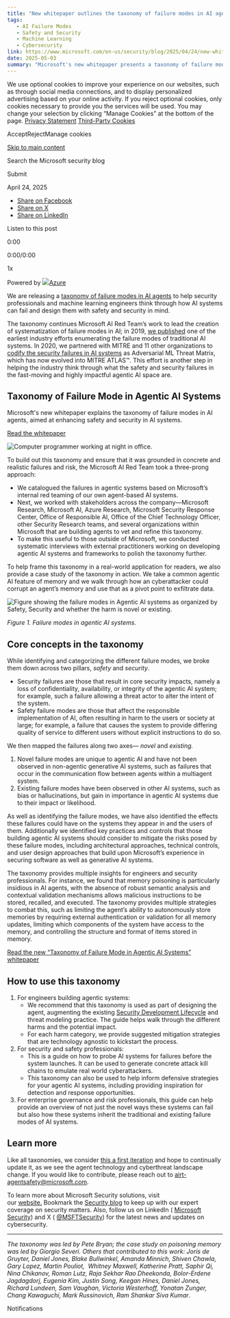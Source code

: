 ```yaml
---
title: "New whitepaper outlines the taxonomy of failure modes in AI agents | Microsoft Security Blog"
tags:
   - AI Failure Modes
   - Safety and Security
   - Machine Learning
   - Cybersecurity
link: https://www.microsoft.com/en-us/security/blog/2025/04/24/new-whitepaper-outlines-the-taxonomy-of-failure-modes-in-ai-agents/
date: 2025-05-03
summary: "Microsoft's new whitepaper presents a taxonomy of failure modes in agentic AI systems, enhancing safety and security in AI design. It categorizes failures into safety and security, with distinctions between novel failures unique to agentic systems and existing failures observed in other AI types. Key insights include risks like memory poisoning, highlighting the need for robust semantic analysis and contextual validation. The taxonomy serves as a guide for engineers and security professionals to identify, model, and mitigate risks, prioritizing secure memory management and user design. This foundational work invites ongoing industry contributions to refine AI safety strategies."
---
```


We use optional cookies to improve your experience on our websites, such as through social media connections, and to display personalized advertising based on your online activity. If you reject optional cookies, only cookies necessary to provide you the services will be used. You may change your selection by clicking “Manage Cookies” at the bottom of the page. [Privacy Statement](https://go.microsoft.com/fwlink/?LinkId=521839) [Third-Party Cookies](https://aka.ms/3rdpartycookies)

AcceptRejectManage cookies

[Skip to main content](javascript:void(0))

Search the Microsoft security blog

Submit

April 24, 2025

- [Share on Facebook](https://www.facebook.com/sharer.php?u=https://www.microsoft.com/en-us/security/blog/2025/04/24/new-whitepaper-outlines-the-taxonomy-of-failure-modes-in-ai-agents/)
- [Share on X](https://twitter.com/intent/tweet?url=https://www.microsoft.com/en-us/security/blog/2025/04/24/new-whitepaper-outlines-the-taxonomy-of-failure-modes-in-ai-agents/)
- [Share on LinkedIn](https://www.linkedin.com/shareArticle?mini=true&url=https://www.microsoft.com/en-us/security/blog/2025/04/24/new-whitepaper-outlines-the-taxonomy-of-failure-modes-in-ai-agents/)

Listen to this post

0:00

0:00/0:00

1x

Powered by [![](https://www.microsoft.com/en-us/security/blog/wp-content/plugins/ms-cloud-marketing-modules/assets/images/logo-azure@2x.png)Azure](https://azure.microsoft.com/en-us/products/cognitive-services/text-to-speech)

We are releasing a [taxonomy of failure modes in AI agents](https://cdn-dynmedia-1.microsoft.com/is/content/microsoftcorp/microsoft/final/en-us/microsoft-brand/documents/Taxonomy-of-Failure-Mode-in-Agentic-AI-Systems-Whitepaper.pdf) to help security professionals and machine learning engineers think through how AI systems can fail and design them with safety and security in mind.

The taxonomy continues Microsoft AI Red Team’s work to lead the creation of systematization of failure modes in AI; in 2019, [we published](https://arxiv.org/abs/1911.11034) one of the earliest industry efforts enumerating the failure modes of traditional AI systems. In 2020, we partnered with MITRE and 11 other organizations to [codify the security failures in AI systems](https://www.microsoft.com/en-us/security/blog/2020/10/22/cyberattacks-against-machine-learning-systems-are-more-common-than-you-think/) as Adversarial ML Threat Matrix, which has now evolved into MITRE ATLAS™. This effort is another step in helping the industry think through what the safety and security failures in the fast-moving and highly impactful agentic AI space are.

## Taxonomy of Failure Mode in Agentic AI Systems

Microsoft's new whitepaper explains the taxonomy of failure modes in AI agents, aimed at enhancing safety and security in AI systems.

[Read the whitepaper](https://cdn-dynmedia-1.microsoft.com/is/content/microsoftcorp/microsoft/final/en-us/microsoft-brand/documents/Taxonomy-of-Failure-Mode-in-Agentic-AI-Systems-Whitepaper.pdf)

![Computer programmer working at night in office.](https://www.microsoft.com/en-us/security/blog/wp-content/uploads/2025/02/MSC24-China-business-Getty-1469706272-rgb.jpg)

To build out this taxonomy and ensure that it was grounded in concrete and realistic failures and risk, the Microsoft AI Red Team took a three-prong approach:

- We catalogued the failures in agentic systems based on Microsoft’s internal red teaming of our own agent-based AI systems.
- Next, we worked with stakeholders across the company—Microsoft Research, Microsoft AI, Azure Research, Microsoft Security Response Center, Office of Responsible AI, Office of the Chief Technology Officer, other Security Research teams, and several organizations within Microsoft that are building agents to vet and refine this taxonomy.
- To make this useful to those outside of Microsoft, we conducted systematic interviews with external practitioners working on developing agentic AI systems and frameworks to polish the taxonomy further.

To help frame this taxonomy in a real-world application for readers, we also provide a case study of the taxonomy in action. We take a common agentic AI feature of memory and we walk through how an cyberattacker could corrupt an agent’s memory and use that as a pivot point to exfiltrate data.

![Figure showing the failure modes in Agentic AI systems as organized by Safety, Security and whether the harm is novel or existing.](https://www.microsoft.com/en-us/security/blog/2025/04/24/new-whitepaper-outlines-the-taxonomy-of-failure-modes-in-ai-agents/)

_Figure 1. Failure modes in agentic AI systems._

## Core concepts in the taxonomy

While identifying and categorizing the different failure modes, we broke them down across two pillars, _safety_ and _security_.

- Security failures are those that result in core security impacts, namely a loss of confidentiality, availability, or integrity of the agentic AI system; for example, such a failure allowing a threat actor to alter the intent of the system.
- Safety failure modes are those that affect the responsible implementation of AI, often resulting in harm to the users or society at large; for example, a failure that causes the system to provide differing quality of service to different users without explicit instructions to do so.

We then mapped the failures along two axes— _novel_ and _existing._

1. Novel failure modes are unique to agentic AI and have not been observed in non-agentic generative AI systems, such as failures that occur in the communication flow between agents within a multiagent system.
2. Existing failure modes have been observed in other AI systems, such as bias or hallucinations, but gain in importance in agentic AI systems due to their impact or likelihood.

As well as identifying the failure modes, we have also identified the effects these failures could have on the systems they appear in and the users of them. Additionally we identified key practices and controls that those building agentic AI systems should consider to mitigate the risks posed by these failure modes, including architectural approaches, technical controls, and user design approaches that build upon Microsoft’s experience in securing software as well as generative AI systems.

The taxonomy provides multiple insights for engineers and security professionals. For instance, we found that memory poisoning is particularly insidious in AI agents, with the absence of robust semantic analysis and contextual validation mechanisms allows malicious instructions to be stored, recalled, and executed. The taxonomy provides multiple strategies to combat this, such as limiting the agent’s ability to autonomously store memories by requiring external authentication or validation for all memory updates, limiting which components of the system have access to the memory, and controlling the structure and format of items stored in memory.

[Read the new “Taxonomy of Failure Mode in Agentic AI Systems” whitepaper](https://cdn-dynmedia-1.microsoft.com/is/content/microsoftcorp/microsoft/final/en-us/microsoft-brand/documents/Taxonomy-of-Failure-Mode-in-Agentic-AI-Systems-Whitepaper.pdf)

## How to use this taxonomy

1. For engineers building agentic systems:
   - We recommend that this taxonomy is used as part of designing the agent, augmenting the existing [Security Development Lifecycle](https://www.microsoft.com/en-us/securityengineering/sdl/) and threat modeling practice. The guide helps walk through the different harms and the potential impact.
   - For each harm category, we provide suggested mitigation strategies that are technology agnostic to kickstart the process.
2. For security and safety professionals:
   - This is a guide on how to probe AI systems for failures before the system launches. It can be used to generate concrete attack kill chains to emulate real world cyberattackers.
   - This taxonomy can also be used to help inform defensive strategies for your agentic AI systems, including providing inspiration for detection and response opportunities.
3. For enterprise governance and risk professionals, this guide can help provide an overview of not just the novel ways these systems can fail but also how these systems inherit the traditional and existing failure modes of AI systems.

## Learn more

Like all taxonomies, we consider [this a first iteration](https://cdn-dynmedia-1.microsoft.com/is/content/microsoftcorp/microsoft/final/en-us/microsoft-brand/documents/Taxonomy-of-Failure-Mode-in-Agentic-AI-Systems-Whitepaper.pdf) and hope to continually update it, as we see the agent technology and cyberthreat landscape change. If you would like to contribute, please reach out to airt-agentsafety@microsoft.com.

To learn more about Microsoft Security solutions, visit our [website.](https://www.microsoft.com/en-us/security/business) Bookmark the [Security blog](https://www.microsoft.com/security/blog/) to keep up with our expert coverage on security matters. Also, follow us on LinkedIn ( [Microsoft Security](https://www.linkedin.com/showcase/microsoft-security/)) and X ( [@MSFTSecurity](https://twitter.com/@MSFTSecurity)) for the latest news and updates on cybersecurity.

* * *

_The taxonomy was led by Pete Bryan; the case study on poisoning memory was led by Giorgio Severi. Others that contributed to this work: Joris de Gruyter, Daniel Jones, Blake Bullwinkel, Amanda Minnich, Shiven Chawla, Gary Lopez, Martin Pouliot,  Whitney Maxwell, Katherine Pratt, Saphir Qi, Nina Chikanov, Roman Lutz, Raja Sekhar Rao Dheekonda, Bolor-Erdene Jagdagdorj, Eugenia Kim, Justin Song, Keegan Hines, Daniel Jones, Richard Lundeen, Sam Vaughan, Victoria Westerhoff, Yonatan Zunger, Chang Kawaguchi, Mark Russinovich, Ram Shankar Siva Kumar_.

Notifications

